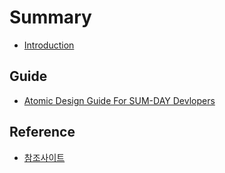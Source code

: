 # Summary

* [Introduction](README.md)

## Guide
* [Atomic Design Guide For SUM-DAY Devlopers](section1/post1.md)

## Reference
* [참조사이트](section2/post1.md)

